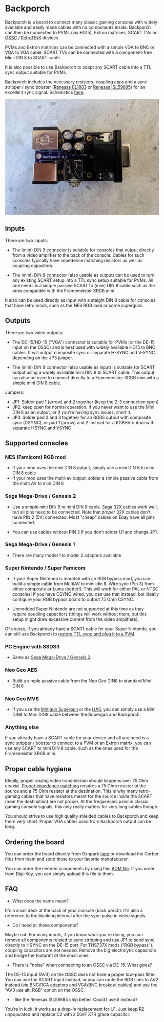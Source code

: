 # Backporch

Backporch is a board to connect many classic gaming consoles with widely
available and easily made cables with no components inside.  Backporch can then
be connected to PVMs (via HD15), Extron matrices, SCART TVs or
[OSSC](http://junkerhq.net/xrgb/index.php?title=OSSC) / [RetroTINK](https://www.retrotink.com/)
devices.

PVMs and Extron matrices can be connected with a simple VGA to BNC or VGA to
VGA cable. SCART TVs can be connected with a component-free Mini-DIN 8 to SCART
cable.

It is also possible to use Backporch to adapt any SCART cable into a TTL sync
output suitable for PVMs.

Backporch includes the necessary resistors, coupling caps and a sync stripper /
sync booster ([Renesas
EL1883](https://www.renesas.com/us/en/products/analog-products/audio-video/video-ics/video-sync-separators/el1883-sync-separator-horizontal-output)
or [Renesas
ISL59885](https://www.renesas.com/us/en/products/analog-products/audio-video/video-ics/video-sync-separators/isl59885-auto-adjusting-sync-separator-hd-and-sd-video))
for an excellent sync signal. Schematics [here](generated/schematics.pdf).

![Image of Backporch](generated/backporch-0.1.jpg)

## Inputs

There are two inputs:

* The (mini) DIN 9 connector is suitable for consoles that output directly from
  a video amplifier to the back of the console.  Cables for such consoles
typically have impedence matching resistors as well as coupling capacitors.

* The (mini) DIN 8 connector (also usable as output) can be used to turn any
  existing SCART setup into a TTL sync setup suitable for PVMs. All one needs
is a simple passive SCART to (mini) DIN 8 cable such as the ones compatible
with the Framemeister XRGB mini.

It also can be used directly as input with a staight DIN 8 cable for consoles
that have retro mods, such as the NES RGB mod or some superguns.

## Outputs

There are two video outputs:

* The DE-15/HD-15 ("VGA") connector is suitable for PVMs (or the DE-15 input on
  the OSSC) and is best used with widely available HD15 to BNC cables. It will
output composite sync or separate H-SYNC and V-SYNC depending on the JP3
jumper.

* The (mini) DIN 8 connector (also usable as input) is suitable for SCART
  output using a widely available mini DIN 8 to SCART cable. This output can
also be used to connect directly to a Framemeister XRGB mini with a simple mini
DIN 8 cable.

Jumpers:

* JP1: Solder pad 1 (arrow) and 2 together (keep the 2-3 connection open)
* JP2: keep open for normal operation. If you never want to use the Mini DIN 8
  as an output, or if you're having sync issues, short it.
* JP3: Solder pad 2 and 3 together for an RGBS output with composite sync
  (CSYNC), or pad 1 (arrow) and 2 instead for a RGBHV output with separate
HSYNC and VSYNC.

## Supported consoles

### NES (Famicom) RGB mod

* If your mod uses the mini DIN 8 output, simply use a mini DIN 8 to mini DIN 8
  cable
* If your mod uses the multi-av output, solder a simple passive cable from the
  multi AV to mini DIN 8

### Sega Mega-Drive / Genesis 2

* Use a simple mini DIN 9 to mini DIN 9 cable. Sega 32X cables work well, but
  all pins need to be connected. Note that *proper* 32X cables don't have PIN
2 (5V) connected. Most "cheap" cables on Ebay have all pins connected.

* You can use cables without PIN 2 if you don't solder U1 and change JP1.

### Sega Mega-Drive / Genesis 1

* There are many model 1 to model 2 adapters available

### Super Nintendo / Super Famicom

* If your Super Nintendo is modded with an RGB bypass mod, you can build a
  simple cable from MultiAV to mini-din 8.  Wire sync (Pin 3) from either
composite or Luma (better!). This will work for either PAL or NTSC consoles! If
you have CSYNC wired, you can use that instead, but ideally configure your RGB
bypass board to output 75 Ohm CSYNC.

* Unmodded Super Nintendo are not supported at this time as they require
  coupling capacitors (things will work without them, but this setup might draw
excessive current from the video amplifiers).

Of course, if you already have a SCART cable for your Super Nintendo, you can
still use Backporch to [restore TTL sync and plug it to a PVM](#anything-else).

### PC Engine with SSDS3

* Same as [Sega Mega-Drive / Genesis 2](#sega-mega-drive--genesis-2).

### Neo Geo AES

* Build a simple passive cable from the Neo Geo DIN8 to standard Mini DIN 8

### Neo Geo MVS

* If you use the [Minigun
  Supergun](https://www.arcade-projects.com/threads/minigun-supergun-an-open-source-supergun.9408/)
or the [HAS](https://homearcadesystem.wordpress.com/about/), you can simply use
a Mini DIN8 to Mini DIN8 cable between the Supergun and Backporch.

### Anything else

If you already have a SCART cable for your device and all you need is a sync
stripper / booster to connect to a PVM or an Extron matrix, you can use any
SCART to mini DIN 8 cable, such as the ones used for the Framemeister XRGB
mini.

## Proper cable hygiene

Ideally, proper analog video transmission should happens over 75 Ohm coaxial.
[Proper impedence
matching](https://en.wikipedia.org/wiki/Impedance_matching#Transmission_lines)
requires a 75 Ohm resistor at the source and a 75 Ohm resistor at the
destination. This is why many retro-gaming cables that have resistors meant for
the source inside the SCART (near the destination) are not proper. At the
frequencies used in classic gaming console signals, this only really matters
for very long cables though.

You should strive to use high quality shielded cables to Backporch and keep
them very short. Proper VGA cables used from Backporch output can be long.

## Ordering the board

You can order the board directly from Oshpark
[here](https://oshpark.com/shared_projects/adF28fFL) or download the Gerber
files from them and send those to your favorite manufacturer.

You can order the needed components by using this
[BOM file](generated/backporch_bom.csv). If you order from Digi-Key, you can
simply upload this file to them.

## FAQ

* What does the name mean?

It's a small deck at the back of your console (back porch). It's also a
reference to the blanking interval after the sync pulse in video signals.

* Do I need all those components?

Maybe not. For many inputs, if you know what you're doing, you can remove
all components related to sync stripping and use JP1 to send sync directly to
HSYNC on the DE-15 port. For THS737X mods ("RGB bypass"), coupling capacitors
are not needed. Remove the big electrolytic capacitors and bridge the footprint
of the small ones.

* There is "noise" when connecting to an OSSC via DE-15. What gives?

The DE-15 input (AV3) on the OSSC does not have a proper low-pass filter. You can
use the SCART input instead, or you can route the RGB lines to AV2 instead (via
BNC/RCA adaptors and VGA/BNC breakout cables) and use the "AV3 use alt. RGB"
option on the OSSC.

* I like the Renesas ISL59885 chip better. Could I use it instead?

You're in luck: it works as a drop-in replacement for U1. Just keep R2
unpopulated and replace C2 with a 56nF X7R grade capacitor.
